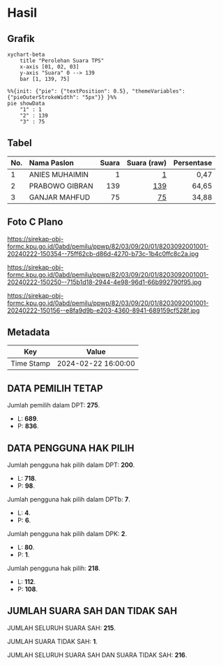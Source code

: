 # Hasil

## Grafik

```mermaid
xychart-beta
    title "Perolehan Suara TPS"
    x-axis [01, 02, 03]
    y-axis "Suara" 0 --> 139
    bar [1, 139, 75]
```

```mermaid
%%{init: {"pie": {"textPosition": 0.5}, "themeVariables": {"pieOuterStrokeWidth": "5px"}} }%%
pie showData
    "1" : 1
    "2" : 139
    "3" : 75
```

## Tabel

| No. | Nama Paslon    | Suara | Suara (raw) | Persentase |
|:--- |:-------------- | -----:| -----------:| ----------:|
| 1   | ANIES MUHAIMIN | 1     | [1][p-1]    | 0,47       |
| 2   | PRABOWO GIBRAN | 139   | [139][p-2]  | 64,65      |
| 3   | GANJAR MAHFUD  | 75    | [75][p-3]   | 34,88      |


[p-1]: https://github.com/gigit-pemilu/pemilu-2024-82-maluku-utara/blob/main/pilpres/hitung-suara/sub/82-maluku-utara/sub/03-halmahera-utara/sub/09-loloda-utara/sub/2001-dorume/sub/001-tps/sub/paslon-1.txt
[p-2]: https://github.com/gigit-pemilu/pemilu-2024-82-maluku-utara/blob/main/pilpres/hitung-suara/sub/82-maluku-utara/sub/03-halmahera-utara/sub/09-loloda-utara/sub/2001-dorume/sub/001-tps/sub/paslon-2.txt
[p-3]: https://github.com/gigit-pemilu/pemilu-2024-82-maluku-utara/blob/main/pilpres/hitung-suara/sub/82-maluku-utara/sub/03-halmahera-utara/sub/09-loloda-utara/sub/2001-dorume/sub/001-tps/sub/paslon-3.txt

## Foto C Plano

https://sirekap-obj-formc.kpu.go.id/0abd/pemilu/ppwp/82/03/09/20/01/8203092001001-20240222-150354--75ff62cb-d86d-4270-b73c-1b4c0ffc8c2a.jpg

https://sirekap-obj-formc.kpu.go.id/0abd/pemilu/ppwp/82/03/09/20/01/8203092001001-20240222-150250--715b1d18-2944-4e98-96d1-66b992790f95.jpg

https://sirekap-obj-formc.kpu.go.id/0abd/pemilu/ppwp/82/03/09/20/01/8203092001001-20240222-150156--e8fa9d9b-e203-4360-8941-689159cf528f.jpg


## Metadata

| Key        | Value               |
| ---------- | ------------------- |
| Time Stamp | 2024-02-22 16:00:00 |


## DATA PEMILIH TETAP

Jumlah pemilih dalam DPT: **275**.
 * L: **689**.
 * P: **836**.

## DATA PENGGUNA HAK PILIH

Jumlah pengguna hak pilih dalam DPT: **200**.
 * L: **718**.
 * P: **98**.

Jumlah pengguna hak pilih dalam DPTb: **7**.
 * L: **4**.
 * P: **6**.

Jumlah pengguna hak pilih dalam DPK: **2**.
 * L: **80**.
 * P: **1**.

Jumlah pengguna hak pilih: **218**.
 * L: **112**.
 * P: **108**.

## JUMLAH SUARA SAH DAN TIDAK SAH

JUMLAH SELURUH SUARA SAH: **215**.

JUMLAH SUARA TIDAK SAH: **1**.

JUMLAH SELURUH SUARA SAH DAN SUARA TIDAK SAH: **216**.


